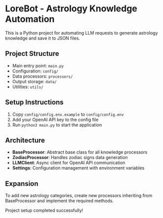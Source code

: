 # LoreBot - Astrology Knowledge Automation

This is a Python project for automating LLM requests to generate astrology knowledge and save it to JSON files.

## Project Structure
- Main entry point: `main.py`
- Configuration: `config/`
- Data processors: `processors/`
- Output storage: `data/`
- Utilities: `utils/`

## Setup Instructions
1. Copy `config/config.env.example` to `config/config.env`
2. Add your OpenAI API key to the config file
3. Run `python3 main.py` to start the application

## Architecture
- **BaseProcessor**: Abstract base class for all knowledge processors
- **ZodiacProcessor**: Handles zodiac signs data generation
- **LLMClient**: Async client for OpenAI API communication
- **Settings**: Configuration management with environment variables

## Expansion
To add new astrology categories, create new processors inheriting from BaseProcessor and implement the required methods.

Project setup completed successfully!
